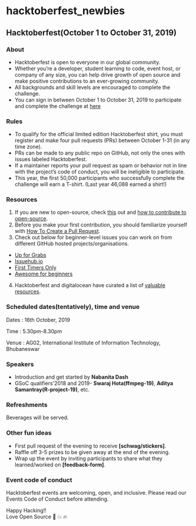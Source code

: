 # hacktoberfest_newbies

## Hacktoberfest(October 1 to October 31, 2019)
### About
- Hacktoberfest is open to everyone in our global community. 
- Whether you’re a developer, student learning to code, event host, or company of any size, you can help drive growth of open source and make positive contributions to an ever-growing community.
- All backgrounds and skill levels are encouraged to complete the challenge.
- You can sign in between October 1 to October 31, 2019 to participate and complete the challenge at [here](https://hacktoberfest.digitalocean.com/)
### Rules
- To qualify for the official limited edition Hacktoberfest shirt, you must register and make four pull requests (PRs) between October 1-31 (in any time zone). 
- PRs can be made to any public repo on GitHub, not only the ones with issues labeled Hacktoberfest. 
- If a maintainer reports your pull request as spam or behavior not in line with the project’s code of conduct, you will be ineligible to participate. 
- This year, the first 50,000 participants who successfully complete the challenge will earn a T-shirt. (Last year 46,088 earned a shirt!)
### Resources
1) If you are new to open-source, check [this](https://www.digitalocean.com/community/tutorial_series/an-introduction-to-open-source) out and [how to contribute to open-source](https://opensource.guide/how-to-contribute/).
2) Before you make your first contribution, you should familiarize yourself with [How To Create a Pull Request](https://www.digitalocean.com/community/tutorials/how-to-create-a-pull-request-on-github).
3) Check out below for beginner-level issues you can work on from different GitHub hosted projects/organisations.
- [Up for Grabs](https://up-for-grabs.net/#/)
- [Issuehub.io](http://issuehub.io/)
- [First Timers Only](https://www.firsttimersonly.com/)
- [Awesome for beginners](https://github.com/mungell/awesome-for-beginners)
4) Hacktoberfest and digitalocean have curated a list of [valuable resources](https://hacktoberfest.digitalocean.com/eventkit#resources).
### Scheduled dates(tentatively), time and venue

Dates : 16th October, 2019

Time : 5.30pm-8.30pm

Venue : AG02, International Institute of Information Technology, Bhubaneswar

### Speakers
- Introduction and get started by **Nabanita Dash**
- GSoC qualifiers'2018 and 2019- **Swaraj Hota(ffmpeg-19)**, **Aditya Samantray(R-project-19)**, etc.
### Refreshments
Beverages will be served.
### Other fun ideas
- First pull request of the evening to receive **[schwag/stickers]**.
- Raffle off 3-5 prizes to be given away at the end of the evening.
- Wrap up the event by inviting participants to share what they learned/worked on **[feedback-form]**.
### Event code of conduct
Hacktoberfest events are welcoming, open, and inclusive. Please read our Events Code of Conduct before attending. 

                                                    
Happy Hacking!!                                                   
Love Open Source :sparkling_heart: :boom: :fire:









